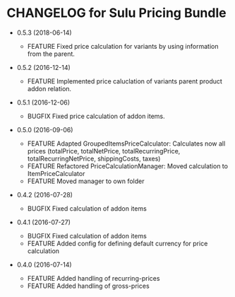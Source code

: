 CHANGELOG for Sulu Pricing Bundle
=================================

* 0.5.3 (2018-06-14)
    * FEATURE Fixed price calculation for variants by using information from the parent.

* 0.5.2 (2016-12-14)
    * FEATURE Implemented price caluclation of variants parent product addon relation.

* 0.5.1 (2016-12-06)
    * BUGFIX  Fixed price calculation of addon items.

* 0.5.0 (2016-09-06)
    * FEATURE Adapted GroupedItemsPriceCalculator: Calculates now all prices
              (totalPrice, totalNetPrice, totalRecurringPrice, totalRecurringNetPrice, shippingCosts, taxes)
    * FEATURE Refactored PriceCalculationManager: Moved calculation to ItemPriceCalculator
    * FEATURE Moved manager to own folder

* 0.4.2 (2016-07-28)
    * BUGFIX  Fixed calculation of addon items

* 0.4.1 (2016-07-27)
    * BUGFIX  Fixed calculation of addon items
    * FEATURE Added config for defining default currency for price calculation

* 0.4.0 (2016-07-14)
    * FEATURE Added handling of recurring-prices
    * FEATURE Added handling of gross-prices
